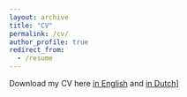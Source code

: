 ```yaml
---
layout: archive
title: "CV"
permalink: /cv/
author_profile: true
redirect_from:
  - /resume
---
```

Download my CV here [in English](http://jnwiegers.github.io/files/Mallard2022.pdf) and [in Dutch](http://jnwiegers.github.io/files/Mallard2022.pdf)]
